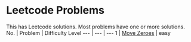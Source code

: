 # Leetcode Problems
This has Leetcode solutions. Most problems have one or more solutions.
No. | Problem | Difficulty Level
--- | --- | ---
1 | [Move Zeroes](https://leetcode.com/problems/move-zeroes/description/) | easy
